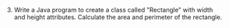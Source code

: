 3. Write a Java program to create a class called "Rectangle" with width and height attributes. Calculate the area and perimeter of the rectangle.
